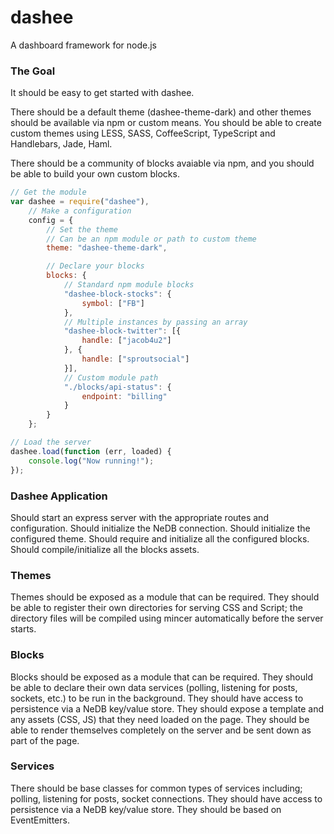 dashee
======

A dashboard framework for node.js

### The Goal

It should be easy to get started with dashee.

There should be a default theme (dashee-theme-dark) and other themes should be available via npm or custom means.  You should be able to create custom themes using LESS, SASS, CoffeeScript, TypeScript and Handlebars, Jade, Haml.

There should be a community of blocks avaiable via npm, and you should be able to build your own custom blocks.

```javascript
// Get the module
var dashee = require("dashee"),
	// Make a configuration
	config = {
		// Set the theme
		// Can be an npm module or path to custom theme
		theme: "dashee-theme-dark",

		// Declare your blocks
		blocks: {
			// Standard npm module blocks
			"dashee-block-stocks": {
				symbol: ["FB"]
			},
			// Multiple instances by passing an array
			"dashee-block-twitter": [{
				handle: ["jacob4u2"]
			}, {
				handle: ["sproutsocial"]
			}],
			// Custom module path
			"./blocks/api-status": {
				endpoint: "billing"
			}
		}
	};

// Load the server
dashee.load(function (err, loaded) {
	console.log("Now running!");
});
```

### Dashee Application

Should start an express server with the appropriate routes and configuration.  Should initialize the NeDB connection.  Should initialize the configured theme.  Should require and initialize all the configured blocks.  Should compile/initialize all the blocks assets.

### Themes

Themes should be exposed as a module that can be required.  They should be able to register their own directories for serving CSS and Script; the directory files will be compiled using mincer automatically before the server starts.

### Blocks

Blocks should be exposed as a module that can be required.  They should be able to declare their own data services (polling, listening for posts, sockets, etc.) to be run in the background.  They should have access to persistence via a NeDB key/value store.  They should expose a template and any assets (CSS, JS) that they need loaded on the page.  They should be able to render themselves completely on the server and be sent down as part of the page.

### Services

There should be base classes for common types of services including; polling, listening for posts, socket connections.  They should have access to persistence via a NeDB key/value store.  They should be based on EventEmitters.